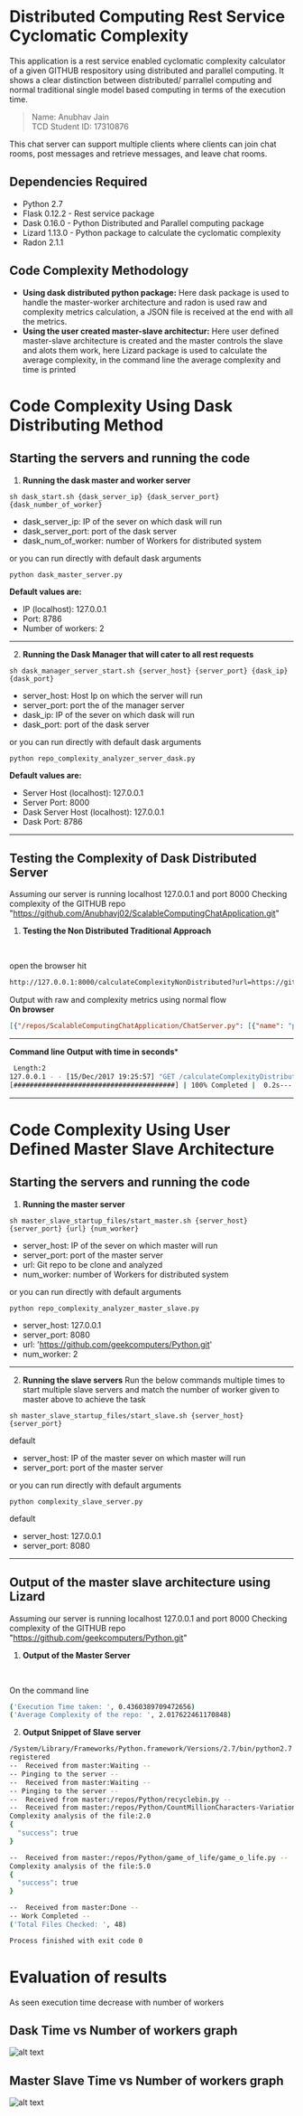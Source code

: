 # Distributed Computing Rest Service Cyclomatic Complexity

This application is a rest service enabled cyclomatic complexity calculator of a given GITHUB respository using distributed and parallel computing. It shows a clear distinction between distributed/ parrallel computing and normal traditional single model based computing in terms of the execution time.

>Name: Anubhav Jain
<br>TCD Student ID: 17310876

This chat server can support multiple clients where clients can join chat rooms, post messages and retrieve messages, and leave chat rooms.

## Dependencies Required
* Python 2.7
* Flask 0.12.2 - Rest service package
* Dask 0.16.0 - Python Distributed and Parallel computing package
* Lizard 1.13.0 - Python package to calculate the cyclomatic complexity
* Radon 2.1.1

## Code Complexity Methodology
* **Using dask distributed python package:** Here dask package is used to handle the master-worker architecture and radon is used raw and complexity metrics calculation, a JSON file is received at the end with all the metrics.
* **Using the user created master-slave architectur:** Here user defined master-slave architecture is created and the master controls the slave and alots them work, here Lizard package is used to calculate the average complexity, in the command line the average complexity and time is printed

# Code Complexity Using Dask Distributing Method
## Starting the servers and running the code
1. **Running the dask master and worker server**
```
sh dask_start.sh {dask_server_ip} {dask_server_port} {dask_number_of_worker}
```
* dask_server_ip: IP of the sever on which dask will run
* dask_server_port: port of the dask server
* dask_num_of_worker: number of Workers for distributed system

or you can run directly with default dask arguments

```
python dask_master_server.py
```
**Default values are:**
* IP (localhost): 127.0.0.1
* Port: 8786
* Number of workers: 2

***

2. **Running the Dask Manager that will cater to all rest requests**
```
sh dask_manager_server_start.sh {server_host} {server_port} {dask_ip} {dask_port}
```
* server_host: Host Ip on which the server will run
* server_port: port the of the manager server
* dask_ip: IP of the sever on which dask will run
* dask_port: port of the dask server

or you can run directly with default dask arguments

```
python repo_complexity_analyzer_server_dask.py
```
**Default values are:**
* Server Host (localhost): 127.0.0.1
* Server Port: 8000
* Dask Server Host (localhost): 127.0.0.1
* Dask Port: 8786

***

## Testing the Complexity of Dask Distributed Server
Assuming our server is running localhost 127.0.0.1 and port 8000
Checking complexity of the GITHUB repo "https://github.com/Anubhavj02/ScalableComputingChatApplication.git"
1. **Testing the Non Distributed Traditional Approach**
<br>

open the browser hit
```sh
http://127.0.0.1:8000/calculateComplexityNonDistributed?url=https://github.com/Anubhavj02/ScalableComputingChatApplication.git
```
Output with raw and complexity metrics using normal flow 
<br>**On browser** 

```json
[{"/repos/ScalableComputingChatApplication/ChatServer.py": [{"name": "process_message", "col_offset": 4, "rank": "C", "classname": "ClientThread", "complexity": 11, "closures": [], "endline": 216, "type": "method", "lineno": 174}, {"name": "ClientThread", "col_offset": 0, "rank": "A", "complexity": 5, "lineno": 156, "endline": 216, "type": "class", "methods": [{"name": "__init__", "col_offset": 4, "rank": "A", "classname": "ClientThread", "complexity": 1, "closures": [], "endline": 162, "type": "method", "lineno": 158}, {"name": "run", "col_offset": 4, "rank": "A", "classname": "ClientThread", "complexity": 3, "closures": [], "endline": 172, "type": "method", "lineno": 165}, {"name": "process_message", "col_offset": 4, "rank": "C", "classname": "ClientThread", "complexity": 11, "closures": [], "endline": 216, "type": "method", "lineno": 174}]}, {"closures": [], "name": "server_main", "col_offset": 0, "rank": "A", "complexity": 4, "lineno": 455, "endline": 485, "type": "function"}, {"name": "remove_user_from_chat_room", "col_offset": 4, "rank": "A", "classname": "Chatroom", "complexity": 3, "closures": [], "endline": 126, "type": "method", "lineno": 104}, {"name": "run", "col_offset": 4, "rank": "A", "classname": "ClientThread", "complexity": 3, "closures": [], "endline": 172, "type": "method", "lineno": 165}, {"closures": [], "name": "process_join_msg", "col_offset": 0, "rank": "A", "complexity": 2, "lineno": 219, "endline": 233, "type": "function"}, {"closures": [], "name": "process_hello_msg", "col_offset": 0, "rank": "A", "complexity": 2, "lineno": 236, "endline": 251, "type": "function"}, {"closures": [], "name": "process_leave_msg", "col_offset": 0, "rank": "A", "complexity": 2, "lineno": 254, "endline": 268, "type": "function"}, {"closures": [], "name": "process_chat_msg", "col_offset": 0, "rank": "A", "complexity": 2, "lineno": 271, "endline": 285, "type": "function"}, {"closures": [], "name": "process_disconnect_msg", "col_offset": 0, "rank": "A", "complexity": 2, "lineno": 288, "endline": 302, "type": "function"}, {"closures": [], "name": "disconnect_user_from_chatroom", "col_offset": 0, "rank": "A", "complexity": 2, "lineno": 305, "endline": 328, "type": "function"}, {"closures": [], "name": "broadcast_msg_chatroom_users", "col_offset": 0, "rank": "A", "complexity": 2, "lineno": 331, "endline": 356, "type": "function"}, {"closures": [], "name": "create_chat_room", "col_offset": 0, "rank": "A", "complexity": 2, "lineno": 359, "endline": 388, "type": "function"}, {"closures": [], "name": "delete_from_chat_room", "col_offset": 0, "rank": "A", "complexity": 2, "lineno": 391, "endline": 422, "type": "function"}, {"closures": [], "name": "send_msg_to_client", "col_offset": 0, "rank": "A", "complexity": 2, "lineno": 440, "endline": 451, "type": "function"}, {"name": "Chatroom", "col_offset": 0, "rank": "A", "complexity": 2, "lineno": 36, "endline": 152, "type": "class", "methods": [{"name": "__init__", "col_offset": 4, "rank": "A", "classname": "Chatroom", "complexity": 1, "closures": [], "endline": 53, "type": "method", "lineno": 41}, {"name": "add_user_to_chat_room", "col_offset": 4, "rank": "A", "classname": "Chatroom", "complexity": 1, "closures": [], "endline": 79, "type": "method", "lineno": 55}, {"name": "send_chat_msg", "col_offset": 4, "rank": "A", "classname": "Chatroom", "complexity": 2, "closures": [], "endline": 102, "type": "method", "lineno": 81}, {"name": "remove_user_from_chat_room", "col_offset": 4, "rank": "A", "classname": "Chatroom", "complexity": 3, "closures": [], "endline": 126, "type": "method", "lineno": 104}, {"name": "disconnect_user_from_chat_room", "col_offset": 4, "rank": "A", "classname": "Chatroom", "complexity": 2, "closures": [], "endline": 152, "type": "method", "lineno": 128}]}, {"name": "send_chat_msg", "col_offset": 4, "rank": "A", "classname": "Chatroom", "complexity": 2, "closures": [], "endline": 102, "type": "method", "lineno": 81}, {"name": "disconnect_user_from_chat_room", "col_offset": 4, "rank": "A", "classname": "Chatroom", "complexity": 2, "closures": [], "endline": 152, "type": "method", "lineno": 128}, {"closures": [], "name": "send_error_msg_to_client", "col_offset": 0, "rank": "A", "complexity": 1, "lineno": 425, "endline": 437, "type": "function"}, {"name": "__init__", "col_offset": 4, "rank": "A", "classname": "Chatroom", "complexity": 1, "closures": [], "endline": 53, "type": "method", "lineno": 41}, {"name": "add_user_to_chat_room", "col_offset": 4, "rank": "A", "classname": "Chatroom", "complexity": 1, "closures": [], "endline": 79, "type": "method", "lineno": 55}, {"name": "__init__", "col_offset": 4, "rank": "A", "classname": "ClientThread", "complexity": 1, "closures": [], "endline": 162, "type": "method", "lineno": 158}]}, {"/repos/ScalableComputingChatApplication/ChatClient.py": [{"closures": [], "name": "client_main", "col_offset": 0, "rank": "A", "complexity": 5, "lineno": 6, "endline": 52, "type": "function"}, {"closures": [], "name": "send_receive_msg", "col_offset": 0, "rank": "A", "complexity": 1, "lineno": 55, "endline": 58, "type": "function"}]}]
```
***

**Command line Output with time in seconds***
```sh
 Length:2
127.0.0.1 - - [15/Dec/2017 19:25:57] "GET /calculateComplexityDistributed?url=https://github.com/Anubhavj02/ScalableComputingChatApplication.git HTTP/1.1" 200 -
[########################################] | 100% Completed |  0.2s--- 0.285113096237 seconds ---
```
***

# Code Complexity Using User Defined Master Slave Architecture
## Starting the servers and running the code
1. **Running the master server**
```
sh master_slave_startup_files/start_master.sh {server_host} {server_port} {url} {num_worker}
```
* server_host: IP of the sever on which master will run
* server_port: port of the master server
* url: Git repo to be clone and analyzed
* num_worker: number of Workers for distributed system

or you can run directly with default arguments

```
python repo_complexity_analyzer_master_slave.py
```
* server_host: 127.0.0.1
* server_port: 8080
* url: 'https://github.com/geekcomputers/Python.git'
* num_worker: 2

***

2. **Running the slave servers**
Run the below commands multiple times to start multiple slave servers and match the number of worker given to master above to achieve the task
```
sh master_slave_startup_files/start_slave.sh {server_host} {server_port}
```
default
* server_host: IP of the master sever on which master will run
* server_port: port of the master server

or you can run directly with default arguments

```
python complexity_slave_server.py
```
default
* server_host: 127.0.0.1
* server_port: 8080

***

## Output of the master slave architecture using Lizard
Assuming our server is running localhost 127.0.0.1 and port 8000
Checking complexity of the GITHUB repo "https://github.com/geekcomputers/Python.git"
1. **Output of the Master Server**
<br>

On the command line
```sh
('Execution Time taken: ', 0.4360389709472656)
('Average Complexity of the repo: ', 2.017622461170848)
```

2. **Output Snippet of Slave server**
```sh
/System/Library/Frameworks/Python.framework/Versions/2.7/bin/python2.7 /var/root/PycharmProjects/RepositoryComplexityAnalyzer_aj/complexity_slave_server.py
registered
--  Received from master:Waiting --
-- Pinging to the server -- 
--  Received from master:Waiting --
-- Pinging to the server -- 
--  Received from master:/repos/Python/recyclebin.py --
--  Received from master:/repos/Python/CountMillionCharacters-Variations/variation1.py --
Complexity analysis of the file:2.0
{
  "success": true
}

--  Received from master:/repos/Python/game_of_life/game_o_life.py --
Complexity analysis of the file:5.0
{
  "success": true
}

--  Received from master:Done --
-- Work Completed --
('Total Files Checked: ', 48)

Process finished with exit code 0

```

# Evaluation of results
As seen execution time decrease with number of workers
## Dask Time vs Number of workers graph
![alt text](https://github.com/Anubhavj02/RepositoryComplexityAnalyzer/blob/master/graphs/Dask_Time.jpeg "Logo Title Text 1")
## Master Slave Time vs Number of workers graph
![alt text](https://github.com/Anubhavj02/RepositoryComplexityAnalyzer/blob/master/graphs/Master_time.png "Logo Title Text 1")
